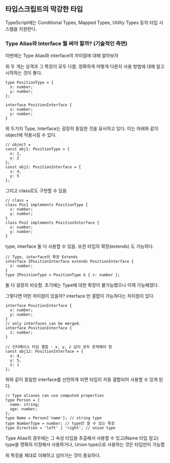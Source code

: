 ﻿## 타입스크립트의 막강한 타입

TypeScript에는 Conditional Types, Mapped Types, Utility Types 등의 타입 시스템을 지원한다.

### Type Alias와 Interface 뭘 써야 할까? (기술적인 측면)

이번에는 Type Alias와 interface의 차이점에 대해 알아보자

위 두 개는 성격과 그 특징이 모두 다름. 정확하게 어떻게 다른지 사용 방법에 대해 알고 시작하는 것이 좋다.

```tsx
type PositionType = {
  x: number;
  y: number;
};

interface PositionInterface {
  x: number;
  y: number;
}
```

위 두가지 Type, Interface는 굉장히 동일한 것을 묘사하고 있다.
이는 아래와 같이 object에 적용시킬 수 있다.

```tsx
// object ★
const obj1: PositionType = {
  x: 1,
  y: 2
};
const obj2: PositionInterface = {
  x: 4,
  y: 5
};
```

그리고 class로도 구현할 수 있음

```tsx
// class ★
class Pos1 implements PositionType {
  x: number;
  y: number;
}
class Pos2 implements PositionInterface {
  x: number;
  y: number;
}
```

type, interface 둘 다 사용할 수 있음. 또한 타입의 확장(extends) 도 가능하다.

```tsx
// Type, interface의 확장 Extends
interface ZPositionInterface extends PositionInterface {
  z: number;
}
type ZPositionType = PositionType & { z: number };
```

둘 다 굉장히 비슷함. 초기에는 Type에 대한 확장이 불가능했으나 이제 가능해졌다.

그렇다면 어떤 차이점이 있을까? interface 만 결합이 가능하다는 차이점이 있다.

```tsx
interface PositionInterface {
  x: number;
  y: number;
}
// only interfaces can be merged.
interface PositionInterface {
  z: number;
}

// 인터페이스 타입 결합 - x, y, z 값이 모두 존재해야 함
const obj12: PositionInterface = {
  x: 4,
  y: 5,
  z: 1
};
```

위와 같이 동일한 interface를 선언하게 되면 타입이 자동 결합되어 사용할 수 있게 된다.

```tsx
// Type aliases can use computed properties
type Person = {
  name: string;
  age: number;
};
type Name = Person['name']; // string type
type NumberType = number; // type만 쓸 수 있는 특징
type Direction = 'left' | 'right'; // union type
```

Type Alias의 경우에는 그 속성 타입을 추출해서 사용할 수 있고(Name 타입 참고)
type을 명확히 지정해서 사용하거나, Union type으로 사용하는 것은 타입만이 가능함

위 특징을 제대로 이해하고 넘어가는 것이 중요하다.
